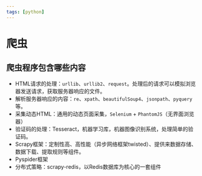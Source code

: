 ```yaml
---
tags: [python]
---
```


# 爬虫

## 爬虫程序包含哪些内容

- HTML请求的处理：`urllib`、`urllib2`、`request`。处理后的请求可以模拟浏览器发送请求，获取服务器响应的文件。
- 解析服务器响应的内容：`re`、`xpath`、`beautifulSoup4`、`jsonpath`、`pyquery`等。
- 采集动态HTML：通用的动态页面采集，`Selenium` + `PhantomJS`（无界面浏览器）
- 验证码的处理：Tesseract，机器学习库，机器图像识别系统，处理简单的验证码。
- Scrapy框架：定制性高、高性能（异步网络框架twisted）、提供来数据存储、数据下载、提取规则等组件。
- Pyspider框架
- 分布式策略：scrapy-redis，以Redis数据库为核心的一套组件
